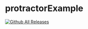 # protractorExample
[![Github All Releases](https://img.shields.io/github/downloads/atom/atom/total.svg)]()
